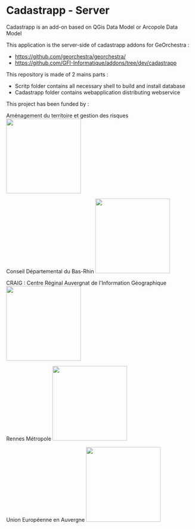 Cadastrapp - Server 
================ 

Cadastrapp is an add-on based on QGis Data Model or Arcopole Data Model

This application is the server-side of cadastrapp addons for GeOrchestra :
 - https://github.com/georchestra/georchestra/
 - https://github.com/GFI-Informatique/addons/tree/dev/cadastrapp
	
This repository is made of 2 mains parts : 
- Scritp folder contains all necessary shell to build and install database
- Cadastrapp folder contains webapplication distributing webservice



This project has been funded by : 


Aménagement du territoire et gestion des risques
<img src="https://cloud.githubusercontent.com/assets/11499415/14116676/41fbce6c-f5e1-11e5-8863-2b1f4cd19034.jpg" width="200">

Conseil Départemental du Bas-Rhin
<img src="https://cloud.githubusercontent.com/assets/5012040/13945329/ac9a6786-f00c-11e5-8acc-b21705db585b.png" width="200">

CRAIG : Centre Réginal Auvergnat de l'Information Géographique
<img src="https://cloud.githubusercontent.com/assets/3421760/14113316/bf38b2e6-f5d2-11e5-87c5-754f776a5962.jpg" width="200">

Rennes Métropole
<img src="https://cloud.githubusercontent.com/assets/6370443/13951133/407ee162-f02f-11e5-8c70-a7b6cff7ba43.jpg" width="200">

Union Européenne en Auvergne
<img src="https://cloud.githubusercontent.com/assets/3421760/14113246/5e8bdf2c-f5d2-11e5-86a1-638b191194d3.png" width="200">








